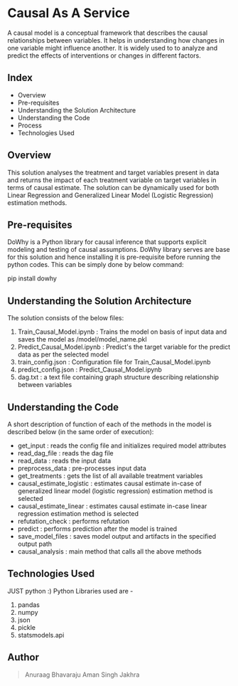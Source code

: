 # Causal As A Service
A causal model is a conceptual framework that describes the causal relationships between variables. It helps in understanding how changes in one variable might influence another. It is widely used to to analyze and predict the effects of interventions or changes in different factors.
## Index
- Overview
- Pre-requisites
- Understanding the Solution Architecture
- Understanding the Code
- Process
- Technologies Used

## Overview
This solution analyses the treatment and target variables present in data and returns the impact of each treatment variable on target variables in terms of causal estimate. The solution can be dynamically used for both Linear Regression and Generalized Linear Model (Logistic Regression) estimation methods.

## Pre-requisites
DoWhy is a Python library for causal inference that supports explicit modeling and testing of causal assumptions. DoWhy library serves are base for this solution and hence installing it is pre-requisite before running the python codes. This can be simply done by below command:

pip install dowhy

## Understanding the Solution Architecture
The solution consists of the below files:
1. Train_Causal_Model.ipynb     : Trains the model on basis of input data and saves the model as /model/model_name.pkl
2. Predict_Causal_Model.ipynb   : Predict's the target variable for the predict data as per the selected model
3. train_config.json            : Configuration file for Train_Causal_Model.ipynb
4. predict_config.json          : Predict_Causal_Model.ipynb
5. dag.txt                      : a text file containing graph structure describing relationship between variables

## Understanding the Code
A short description of function of each of the methods in the model is described below (in the same order of execution):
- get_input                 : reads the config file and initializes required model attributes
- read_dag_file             : reads the dag file
- read_data                 : reads the input data
- preprocess_data           : pre-processes input data
- get_treatments            : gets the list of all available treatment variables
- causal_estimate_logistic  : estimates causal estimate in-case of generalized linear model (logistic regression) estimation method is selected
- causal_estimate_linear    : estimates causal estimate in-case linear regression estimation method is selected
- refutation_check          : performs refutation
- predict                   : performs prediction after the model is trained
- save_model_files          : saves model output and artifacts in the specified output path
- causal_analysis           : main method that calls all the above methods

## Technologies Used
JUST python :)
Python Libraries used are - 
1. pandas
2. numpy
3. json
4. pickle
5. statsmodels.api


## Author
> Anuraag Bhavaraju
> Aman Singh Jakhra